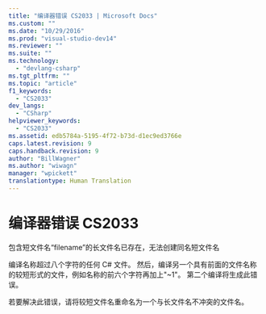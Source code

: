```yaml
---
title: "编译器错误 CS2033 | Microsoft Docs"
ms.custom: ""
ms.date: "10/29/2016"
ms.prod: "visual-studio-dev14"
ms.reviewer: ""
ms.suite: ""
ms.technology: 
  - "devlang-csharp"
ms.tgt_pltfrm: ""
ms.topic: "article"
f1_keywords: 
  - "CS2033"
dev_langs: 
  - "CSharp"
helpviewer_keywords: 
  - "CS2033"
ms.assetid: edb5784a-5195-4f72-b73d-d1ec9ed3766e
caps.latest.revision: 9
caps.handback.revision: 9
author: "BillWagner"
ms.author: "wiwagn"
manager: "wpickett"
translationtype: Human Translation
---
```

# 编译器错误 CS2033
包含短文件名“filename”的长文件名已存在，无法创建同名短文件名  
  
 编译名称超过八个字符的任何 C\# 文件。 然后，编译另一个具有前面的文件名称的较短形式的文件，例如名称的前六个字符再加上"~1"。 第二个编译将生成此错误。  
  
 若要解决此错误，请将较短文件名重命名为一个与长文件名不冲突的文件名。